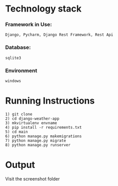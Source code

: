 # Technology stack


### Framework in Use:

``` Django, Pycharm, Django Rest Framework, Rest Api ```

### Database: 

``` sqlite3 ```

### Environment

``` windows ```

# Running Instructions

    1) git clone 
	2) cd django-weather-app
	3) mkvirtualenv envname
	4) pip install -r requirements.txt
	5) cd main
	6) python manage.py makemigrations
	7) python manage.py migrate
	8) python manage.py runserver 

# Output

Visit the screenshot folder
